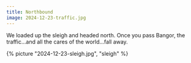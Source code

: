 ```yaml
---
title: Northbound
image: 2024-12-23-traffic.jpg
---
```


We loaded up the sleigh and headed north. Once you pass Bangor, the
traffic...and all the cares of the world...fall away.

<!--more-->

{% picture "2024-12-23-sleigh.jpg", "sleigh" %}
